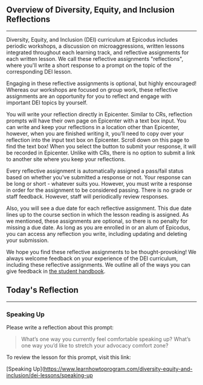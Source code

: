 ## Overview of Diversity, Equity, and Inclusion Reflections
---

Diversity, Equity, and Inclusion (DEI) curriculum at Epicodus includes periodic workshops, a discussion on microaggressions, written lessons integrated throughout each learning track, and reflective assignments for each written lesson. We call these reflective assignments "reflections", where you'll write a short response to a prompt on the topic of the corresponding DEI lesson. 

Engaging in these reflective assignments is optional, but highly encouraged! Whereas our workshops are focused on group work, these reflective assignments are an opportunity for you to reflect and engage with important DEI topics by yourself.

You will write your reflection directly in Epicenter. Similar to CRs, reflection prompts will have their own page on Epicenter with a text box input. You can write and keep your reflections in a location other than Epicenter, however, when you are finished writing it, you’ll need to copy over your reflection into the input text box on Epicenter. Scroll down on this page to find the text box! When you select the button to submit your response, it will be recorded in Epicenter. Unlike with CRs, there is no option to submit a link to another site where you keep your reflections.

Every reflective assignment is automatically assigned a pass/fail status based on whether you've submitted a response or not. Your response can be long or short - whatever suits you. However, you must write a response in order for the assignment to be considered passing. There is no grade or staff feedback. However, staff will periodically review responses.

Also, you will see a due date for each reflective assignment. This due date lines up to the course section in which the lesson reading is assigned. As we mentioned, these assignments are optional, so there is no penalty for missing a due date. As long as you are enrolled in or an alum of Epicodus, you can access any reflection you write, including updating and deleting your submission.

We hope you find these reflective assignments to be thought-provoking! We always welcome feedback on your experience of the DEI curriculum, including these reflective assignments. We outline all of the ways you can give feedback in [the student handbook](https://www.learnhowtoprogram.com/introduction-to-programming/getting-started-at-epicodus/student-handbook#giving-feedback). 

## Today's Reflection
---

### Speaking Up

Please write a reflection about this prompt:

> What’s one way you currently feel comfortable speaking up? What’s one way you’d like to stretch your advocacy comfort zone?

To review the lesson for this prompt, visit this link:

[Speaking Up](https://www.learnhowtoprogram.com/diversity-equity-and-inclusion/dei-lessons/speaking-up
